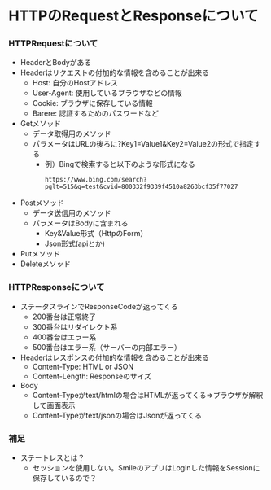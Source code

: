 # HTTPのRequestとResponseについて

### HTTPRequestについて
- HeaderとBodyがある
- Headerはリクエストの付加的な情報を含めることが出来る
  - Host: 自分のHostアドレス
  - User-Agent: 使用しているブラウザなどの情報
  - Cookie: ブラウザに保存している情報
  - Barere: 認証するためのパスワードなど
- Getメソッド
  - データ取得用のメソッド
  - パラメータはURLの後ろに?Key1=Value1&Key2=Value2の形式で指定する
    - 例）Bingで検索すると以下のような形式になる
      ```
      https://www.bing.com/search?pglt=515&q=test&cvid=800332f9339f4510a8263bcf35f77027
      ``````
- Postメソッド
  - データ送信用のメソッド
  - パラメータはBodyに含まれる
    - Key&Value形式（HttpのForm）
    - Json形式(apiとか)
- Putメソッド
- Deleteメソッド

### HTTPResponseについて
- ステータスラインでResponseCodeが返ってくる
  - 200番台は正常終了
  - 300番台はリダイレクト系
  - 400番台はエラー系
  - 500番台はエラー系（サーバーの内部エラー）
- Headerはレスポンスの付加的な情報を含めることが出来る
  - Content-Type: HTML or JSON
  - Content-Length: Responseのサイズ
- Body
  - Content-Typeがtext/htmlの場合はHTMLが返ってくる⇒ブラウザが解釈して画面表示
  - Content-Typeがtext/jsonの場合はJsonが返ってくる

### 補足
- ステートレスとは？
  - セッションを使用しない。SmileのアプリはLoginした情報をSessionに保存しているので？